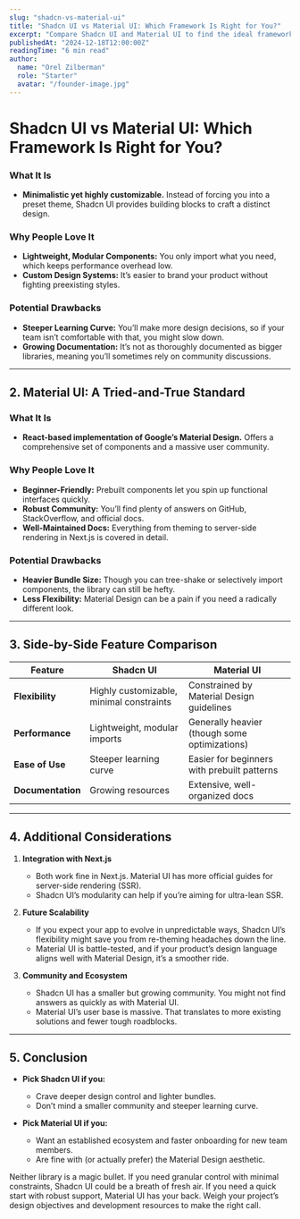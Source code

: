 ```yaml
---
slug: "shadcn-vs-material-ui"
title: "Shadcn UI vs Material UI: Which Framework Is Right for You?"
excerpt: "Compare Shadcn UI and Material UI to find the ideal framework for your project. Discover the pros, cons, and key differences between these popular libraries."
publishedAt: "2024-12-18T12:00:00Z"
readingTime: "6 min read"
author:
  name: "Orel Zilberman"
  role: "Starter"
  avatar: "/founder-image.jpg"
---
```

# Shadcn UI vs Material UI: Which Framework Is Right for You?

### What It Is
- **Minimalistic yet highly customizable.** Instead of forcing you into a preset theme, Shadcn UI provides building blocks to craft a distinct design.

### Why People Love It
- **Lightweight, Modular Components:** You only import what you need, which keeps performance overhead low.  
- **Custom Design Systems:** It’s easier to brand your product without fighting preexisting styles.

### Potential Drawbacks
- **Steeper Learning Curve:** You’ll make more design decisions, so if your team isn’t comfortable with that, you might slow down.  
- **Growing Documentation:** It’s not as thoroughly documented as bigger libraries, meaning you’ll sometimes rely on community discussions.

---

## 2. Material UI: A Tried-and-True Standard

### What It Is
- **React-based implementation of Google’s Material Design.** Offers a comprehensive set of components and a massive user community.

### Why People Love It
- **Beginner-Friendly:** Prebuilt components let you spin up functional interfaces quickly.  
- **Robust Community:** You’ll find plenty of answers on GitHub, StackOverflow, and official docs.  
- **Well-Maintained Docs:** Everything from theming to server-side rendering in Next.js is covered in detail.

### Potential Drawbacks
- **Heavier Bundle Size:** Though you can tree-shake or selectively import components, the library can still be hefty.  
- **Less Flexibility:** Material Design can be a pain if you need a radically different look.

---

## 3. Side-by-Side Feature Comparison

| Feature           | Shadcn UI                                | Material UI                                   |
| ----------------- | ---------------------------------------- | --------------------------------------------- |
| **Flexibility**   | Highly customizable, minimal constraints | Constrained by Material Design guidelines     |
| **Performance**   | Lightweight, modular imports             | Generally heavier (though some optimizations) |
| **Ease of Use**   | Steeper learning curve                   | Easier for beginners with prebuilt patterns   |
| **Documentation** | Growing resources                        | Extensive, well-organized docs                |

---

## 4. Additional Considerations

1. **Integration with Next.js**  
   - Both work fine in Next.js. Material UI has more official guides for server-side rendering (SSR).  
   - Shadcn UI’s modularity can help if you’re aiming for ultra-lean SSR.

2. **Future Scalability**  
   - If you expect your app to evolve in unpredictable ways, Shadcn UI’s flexibility might save you from re-theming headaches down the line.  
   - Material UI is battle-tested, and if your product’s design language aligns well with Material Design, it’s a smoother ride.

3. **Community and Ecosystem**  
   - Shadcn UI has a smaller but growing community. You might not find answers as quickly as with Material UI.  
   - Material UI’s user base is massive. That translates to more existing solutions and fewer tough roadblocks.

---

## 5. Conclusion

- **Pick Shadcn UI if you:**  
  - Crave deeper design control and lighter bundles.  
  - Don’t mind a smaller community and steeper learning curve.

- **Pick Material UI if you:**  
  - Want an established ecosystem and faster onboarding for new team members.  
  - Are fine with (or actually prefer) the Material Design aesthetic.

Neither library is a magic bullet. If you need granular control with minimal constraints, Shadcn UI could be a breath of fresh air. If you need a quick start with robust support, Material UI has your back. Weigh your project’s design objectives and development resources to make the right call.